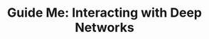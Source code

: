 ﻿---
title: "Guide Me: Interacting with Deep Networks"
collection: publications
permalink: /publication/2018-rupprecht2018guide
year: 2018
venue: 'Proceedings of the IEEE Conference on Computer Vision and Pattern Recognition'
authors: 'Rupprecht, Christian and Laina, Iro and Navab, Nassir and Harger, Gregory D. and Tombari, Federico'
paperurl: 'https://arxiv.org/abs/1803.11544'
bibtex: "@article{rupprecht2018guide,\n    author = \"Rupprecht, Christian and Laina, Iro and Navab, Nassir and Harger, Gregory D. and Tombari, Federico\",\n    title = \"Guide Me: Interacting with Deep Networks\",\n    journal = \"Proceedings of the IEEE Conference on Computer Vision and Pattern Recognition\",\n    year = \"2018\"\n}\n"
---